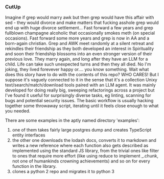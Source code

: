 ### CutUp
Imagine if grep would marry awk but then grep would have this affair with sed - they would divorce and make matters that fucking asshole grep would end up with huge divorce settlement... Fast forward a few years and grep fullblown champagne alcoholic that occasionally smokes meth (on special occasions). Fast forward some more years and grep is now in AA and a born-again christian. Grep and AWK meet randomly at a silent retreat and rekindles their friendship as they both developed an interest in Spirituality and soon their friendship blossoms into an even stronger version of their previous love. They marry again, and long after they have an LLM for a child.
Life can take such unexpected turns and then they all died. No I'm joking, they lived forevever happy or.... you know something.
Wait what does this story have to do with the contents of this repo? WHO CARES! But I suppose it's vaguely connected to it in the sense that it's a collection Unixy text/search/match/download tools paired with an LLM agent. It was mainly developed for doing really big, sweeping refactorings across a project but I've found it useful for surprisingly diverse tasks, eg linting, scanning for bugs and potential security issues. The basic workflow is usually hacking together some throwaway script, iterating until it feels close enough to what you needed.

There are some examples in the aptly named directory 'examples':
1) one of them takes fairly large postgres dump and creates TypeScript entity interfaces
2) the other one downloads the lodash docs, converts it to markdown and writes a new reference where each function also gets described as implemented using the standard JS library, from the trivial ones like filter to ones that require more effort (like using reduce to implement _.chunk, not one of humankinds crowning achievements) and so on for every function in the library.
3) clones a python 2 repo and migrates it to python 3
